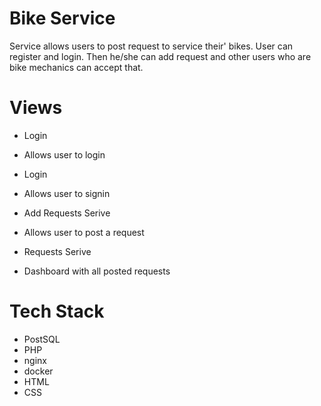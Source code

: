 # Bike Service

Service allows users to post request to service their' bikes. User can register and login. Then he/she can add request and other users who are bike mechanics can accept that.

# Views
* Login
- Allows user to login

* Login
- Allows user to signin

* Add Requests Serive
- Allows user to post a request 

* Requests Serive
- Dashboard with all posted requests 

# Tech Stack
* PostSQL
* PHP
* nginx
* docker
* HTML
* CSS
